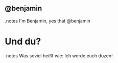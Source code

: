 <!SLIDE full-page intro-benjamin>

## @benjamin

.notes I'm Benjamin, yes that @benjamin

<!SLIDE bullets incremental>

# Und du?

.notes Was soviel heißt wie: Ich werde euch duzen!



